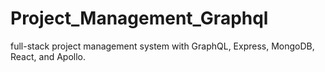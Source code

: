 # Project_Management_Graphql
full-stack project management system with GraphQL, Express, MongoDB, React, and Apollo.
